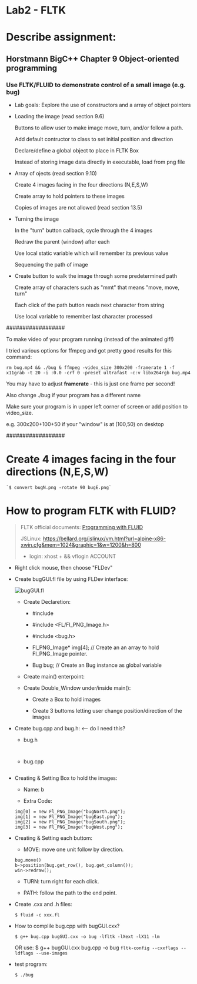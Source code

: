 # Lab2 - FLTK

# Describe assignment:

## Horstmann BigC++ Chapter 9 Object-oriented programming

### Use FLTK/FLUID to demonstrate control of a small image (e.g. bug)

* Lab goals: Explore the use of constructors and a array of object pointers

* Loading the image (read section 9.6)

	Buttons to allow user to make image move, turn, and/or follow a path.
	
	Add default contructor to class to set initial position and direction

	Declare/define a global object to place in FLTK Box

	Instead of storing image data directly in executable, load from png file

* Array of ojects (read section 9.10)
	
	Create 4 images facing in the four directions (N,E,S,W)

	Create array to hold pointers to these images

	Copies of images are not allowed (read section 13.5)

* Turning the image

	In the "turn" button callback, cycle through the 4 images

	Redraw the parent (window) after each

	Use local static variable which will remember its previous value

	Sequencing the path of image

* Create button to walk the image through some predetermined path

	Create array of characters such as "mmt" that means "move, move, turn"

	Each click of the path button reads next character from string

	Use local variable to remember last character processed

##################

To make video of your program running (instead of the animated gif!)

I tried various options for ffmpeg and got pretty good results for this command:

```
rm bug.mp4 && ./bug & ffmpeg -video_size 300x200 -framerate 1 -f x11grab -t 20 -i :0.0 -crf 0 -preset ultrafast -c:v libx264rgb bug.mp4
```

You may have to adjust **framerate**  -  this is just one frame per second!

Also change ./bug  if your program has a different name

Make sure your program is in upper left corner of screen or add position to video_size. 

e.g.  300x200+100+50 if your "window" is at (100,50) on desktop

##################

# Create 4 images facing in the four directions (N,E,S,W)

	`$ convert bugN.png -rotate 90 bugE.png`

# How to program FLTK with FLUID?

> FLTK official documents: [Programming with FLUID](https://www.fltk.org/doc-1.4/fluid.html)
> 
> JSLinux: https://bellard.org/jslinux/vm.html?url=alpine-x86-xwin.cfg&mem=1024&graphic=1&w=1200&h=800
> 
> 	* login: xhost + && vflogin ACCOUNT
>

* Right click mouse, then choose "FLDev"

* Create bugGUI.fl file by using FLDev interface:

	![bugGUI.fl]()

	* Create Declaretion:

		* #include <iostream>
		* #include <FL/Fl_PNG_Image.h>
		* #include <bug.h>
		* Fl_PNG_Image* img[4]; // Create an an array to hold Fl_PNG_Image pointer.

		* Bug bug; // Create an Bug instance as global variable

	* Create main() enterpoint:

	* Create Double_Window under/inside main():

		* Create a Box to hold images

		* Create 3 buttoms letting user change position/direction of the images

* Create bug.cpp and bug.h: <-- do I need this?

	* bug.h

	```

	
	```

	* bug.cpp

	```
	
	```

* Creating & Setting Box to hold the images:

	* Name: b

	* Extra Code: 

	```
	img[0] = new Fl_PNG_Image("bugNorth.png");
	img[1] = new Fl_PNG_Image("bugEast.png");
	img[2] = new Fl_PNG_Image("bugSouth.png");
	img[3] = new Fl_PNG_Image("bugWest.png");

	```

* Creating & Setting each buttom: 

	* MOVE: move one unit follow by direction.

	```
	bug.move()
	b->position(bug.get_row(), bug.get_column());
	win->redraw();
	```

	* TURN: turn right for each click.

	* PATH: follow the path to the end point.

* Create .cxx and .h files:

	`$ fluid -c xxx.fl`

* How to complile bug.cpp with bugGUI.cxx?

	`$ g++ bug.cpp bugGUI.cxx -o bug -lfltk -lXext -lX11 -lm`

	OR use: $ g++ bugGUI.cxx bug.cpp -o bug `fltk-config --cxxflags --ldflags --use-images`

* test program:

	`$ ./bug`

# 

